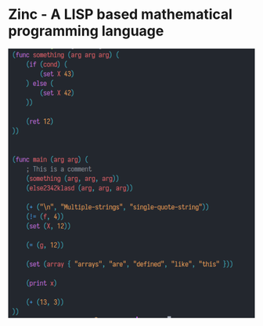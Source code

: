# Zinc - A LISP based mathematical programming language

![Zinc Syntax](./assets/syntax.png "Zinc Syntax")
